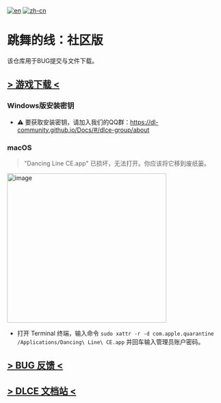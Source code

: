 [![en](https://img.shields.io/badge/lang-en-blue.svg)](README.md)
[![zh-cn](https://img.shields.io/badge/语言-简体中文-red.svg)](README-zh-cn.md)

# 跳舞的线：社区版
该仓库用于BUG提交与文件下载。

## [> 游戏下载 <](https://github.com/DL-Community/DancingLine-CommunityEdition/releases)
### Windows版安装密钥

- ⚠️ 要获取安装密钥，请加入我们的QQ群：https://dl-community.github.io/Docs/#/dlce-group/about

### macOS
> "Dancing Line CE.app" 已损坏，无法打开。你应该将它移到废纸篓。

<img width="372" height="348" alt="image" src="https://github.com/user-attachments/assets/ac5b2dbc-a23c-43e4-a48e-34281d96b771" />

- 打开 Terminal 终端，输入命令 `sudo xattr -r -d com.apple.quarantine /Applications/Dancing\ Line\ CE.app` 并回车输入管理员账户密码。
  
## [> BUG 反馈 <](https://github.com/DL-Community/DancingLine-CommunityEdition/issues/new/choose)

## [> DLCE 文档站 <](https://dl-community.github.io/Docs)
